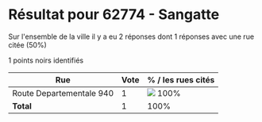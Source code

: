 # Résultat pour 62774 - Sangatte

Sur l'ensemble de la ville il y a eu 2 réponses dont 1 réponses avec une rue citée (50%)

1 points noirs identifiés

| Rue | Vote | % / les rues cités|
|-----|------|-------------------|
| Route Departementale 940 | 1 | <img src="../../img/bar_100.gif" />&nbsp;100%|
| **Total** | 1 | 100%|
